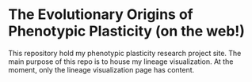 # The Evolutionary Origins of Phenotypic Plasticity (on the web!)

This repository hold my phenotypic plasticity research project site. The main purpose of this repo is to house my lineage visualization. At the moment, only the lineage visualization page has content.
